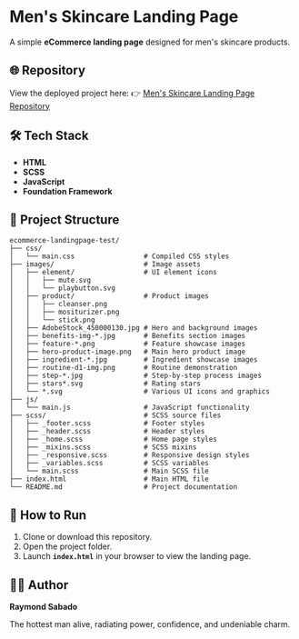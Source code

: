 # Men's Skincare Landing Page

A simple **eCommerce landing page** designed for men's skincare products.

## 🌐 Repository

View the deployed project here:
👉 [Men's Skincare Landing Page Repository](https://github.com/CodewithMon87/ecommerce-landingpage-test)

## 🛠 Tech Stack

- **HTML**
- **SCSS**
- **JavaScript**
- **Foundation Framework**

## 📁 Project Structure

```
ecommerce-landingpage-test/
├── css/
│   └── main.css                 # Compiled CSS styles
├── images/                      # Image assets
│   ├── element/                 # UI element icons
│   │   ├── mute.svg
│   │   └── playbutton.svg
│   ├── product/                 # Product images
│   │   ├── cleanser.png
│   │   ├── mositurizer.png
│   │   └── stick.png
│   ├── AdobeStock_450000130.jpg # Hero and background images
│   ├── benefits-img-*.jpg       # Benefits section images
│   ├── feature-*.png            # Feature showcase images
│   ├── hero-product-image.png   # Main hero product image
│   ├── ingredient-*.jpg         # Ingredient showcase images
│   ├── routine-d1-img.png       # Routine demonstration
│   ├── step-*.jpg               # Step-by-step process images
│   ├── stars*.svg               # Rating stars
│   └── *.svg                    # Various UI icons and graphics
├── js/
│   └── main.js                  # JavaScript functionality
├── scss/                        # SCSS source files
│   ├── _footer.scss             # Footer styles
│   ├── _header.scss             # Header styles
│   ├── _home.scss               # Home page styles
│   ├── _mixins.scss             # SCSS mixins
│   ├── _responsive.scss         # Responsive design styles
│   ├── _variables.scss          # SCSS variables
│   └── main.scss                # Main SCSS file
├── index.html                   # Main HTML file
└── README.md                    # Project documentation
```

## 🚀 How to Run

1. Clone or download this repository.
2. Open the project folder.
3. Launch **`index.html`** in your browser to view the landing page.

## 👨‍💻 Author

**Raymond Sabado**

The hottest man alive, radiating power, confidence, and undeniable charm.
